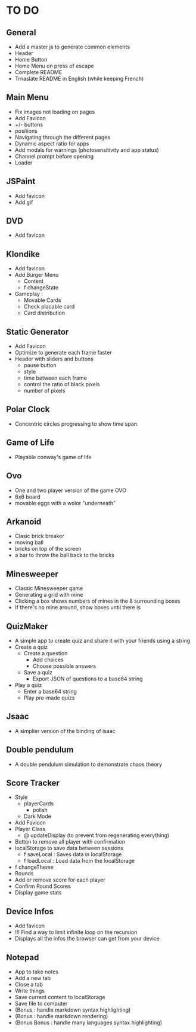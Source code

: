 # TO DO

## General
 + Add a master js to generate common elements
  + Header
  + Home Button
  + Home Menu on press of escape
 + Complete README
 + Trnaslate README in English (while keeping French)

## Main Menu
 + Fix images not loading on pages
 + Add Favicon
 + +/- buttons
  + positions
  + Navigating through the different pages
 + Dynamic aspect ratio for apps
 + Add modals for warnings (photosensitivity and app status) 
 + Channel prompt before opening
 + Loader

## JSPaint
 + Add favicon
 + Add gif

## DVD
 + Add favicon

## Klondike
 + Add favicon
 + Add Burger Menu
    + Content
    + f changeState
 + Gameplay :
   + Movable Cards
   + Check placable card
   + Card distribution

## Static Generator
+ Add Favicon
 + Optimize to generate each frame faster
 + Header with sliders and buttons
   + pause button
    + style
   + time between each frame
   + control the ratio of black pixels
   + number of pixels

## Polar Clock
 + Concentric circles progressing to show time span.

## Game of Life
 + Playable conway's game of life

## Ovo
 + One and two player version of the game OVO
  + 6x6 board
  + movable eggs with a wolor "underneath"

## Arkanoid
 + Clasic brick breaker
  + moving ball
  + bricks on top of the screen
  + a bar to throw the ball back to the bricks

## Minesweeper
 + Classic Minesweeper game
  + Generating a grid with mine
  + Clicking a box shows numbers of mines in the 8 surrounding boxes
  + If there's no mine around, show boxes until there is

## QuizMaker
 + A simple app to create quiz and share it with your friends using a string
  + Create a quiz
    + Create a question
      + Add choices
      + Choose possible answers
    + Save a quiz
      + Export JSON of questions to a base64 string
  + Play a quiz
    + Enter a base64 string
    + Play pre-made quizs

## Jsaac
 + A simplier version of the binding of isaac

## Double pendulum
 + A double pendulum simulation to demonstrate chaos theory

## Score Tracker
 + Style
   + playerCards
     + polish
   + Dark Mode
 + Add Favicon
 + Player Class
   + @ updateDisplay (to prevent from regenerating everything)
 + Button to remove all player with confirmation
 + localStorage to save data between sessions
   + f saveLocal : Saves data in localStorage
   + f loadLocal : Load data from the localStorage
 + f changeTheme
 + Rounds
  + Add or remove score for each player
  + Confirm Round Scores
 + Display game stats

## Device Infos
 + Add favicon
 + !!! Find a way to limit infinite loop on the recursion
 + Displays all the infos the browser can get from your device

## Notepad
 + App to take notes
  + Add a new tab
  + Close a tab
  + Write things
  + Save current content to localStorage
  + Save file to computer
  + (Bonus : handle markdown syntax highlighting)
  + (Bonus : handle markdown rendering)
  + (Bonus Bonus : handle many languages syntax highlighting)
